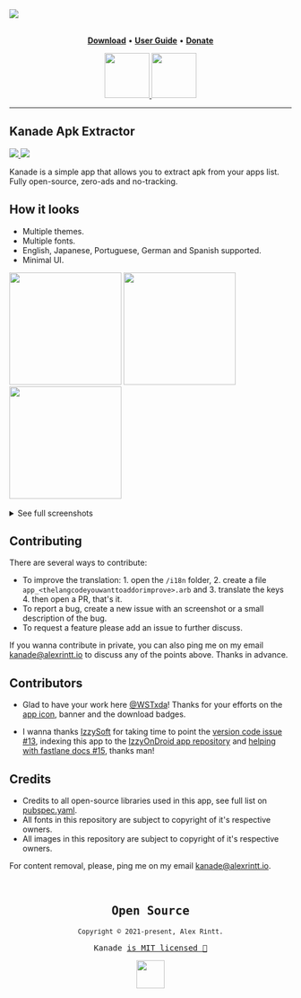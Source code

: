 <kbd>
  <img src="https://user-images.githubusercontent.com/51419598/222720499-97c1dff7-3fa6-45f1-962f-4e0576a12c29.png" />
</kbd>

<br>
<br>

<p align="center">
  <a href="https://github.com/alexrintt/kanade/releases"><b>Download</b></a> •
  <a href="https://alexrintt.io/kanade"><b>User Guide</b></a> •
  <a href="https://donate.alexrintt.io"><b>Donate</b></a>
</p>

<p align="center">
  <a href="https://apt.izzysoft.de/fdroid/index/apk/io.alexrintt.kanade">
    <img height="80" src="https://user-images.githubusercontent.com/51419598/202963424-371af9f5-e433-4f23-8cd0-537fe6fc013f.png">
  </a>
  <a href="https://github.com/alexrintt/kanade/releases">
    <img height="80" src="https://user-images.githubusercontent.com/51419598/202963419-6095ee98-88a5-486f-9c84-a0bd2d8c700e.png">
  </a>
</p>

---

## Kanade Apk Extractor

<a href="https://github.com/alexrintt/kanade/releases">
  <p>
    <img src="https://img.shields.io/github/v/release/alexrintt/kanade?label=latest&style=flat-square">
    <img src="https://img.shields.io/github/downloads/alexrintt/kanade/total?color=000t&style=flat-square">
  </p>
</a>

Kanade is a simple app that allows you to extract apk from your apps list. Fully open-source, zero-ads and no-tracking.

## How it looks

- Multiple themes.
- Multiple fonts.
- English, Japanese, Portuguese, German and Spanish supported.
- Minimal UI.

<!--

PlayStore link, add again when the new version is available.

<p align="center">
  <a href="https://play.google.com/store/apps/details?id=io.alexrintt.kanade"><img height="80" alt="Get it on Google Play" src="https://user-images.githubusercontent.com/51419598/170156499-fc45733a-2701-4386-be72-f28181c87cf0.png"/></a>
</p>

-->

<div>
  <kbd><img src="https://user-images.githubusercontent.com/51419598/201553663-07ad5cb4-6745-4b40-bbf4-cbd0998fdea2.jpg" width="200"></kbd>
  <kbd><img src="https://user-images.githubusercontent.com/51419598/201553659-bd05160f-a869-4387-8b9c-150672dbebb8.jpg" width="200"></kbd>
  <kbd><img src="https://user-images.githubusercontent.com/51419598/201553667-f20e6ee3-df40-4ff7-b409-00b8f58a46eb.jpg" width="200"></kbd>
</div>

<br />

<details>
  <summary>See full screenshots</summary>

<div align="center">
  <kbd><img src="https://user-images.githubusercontent.com/51419598/201553717-5bd941db-4320-4301-bfdf-dbde2b890f4f.jpg" width="200"></kbd>
  <kbd><img src="https://user-images.githubusercontent.com/51419598/201553719-0237de04-0307-425d-bd8f-eb9ac3ef3dcb.jpg" width="200"></kbd>
  <kbd><img src="https://user-images.githubusercontent.com/51419598/201553716-6669955e-5e5b-4955-9536-2e63eb379448.jpg" width="200"></kbd>
  <kbd><img src="https://user-images.githubusercontent.com/51419598/201553714-a9af76c4-7e18-4279-9627-5d367ac2b7e8.jpg" width="200"></kbd>
</div>

<div align="center">
  <kbd><img src="https://user-images.githubusercontent.com/51419598/201553570-88614248-6fb4-42e2-9c0f-f43b771011bf.jpg" width="200"></kbd>
  <kbd><img src="https://user-images.githubusercontent.com/51419598/201553562-a07ff75b-e3d4-4a94-9340-9f1ffae3f4f4.jpg" width="200"></kbd>
  <kbd><img src="https://user-images.githubusercontent.com/51419598/201553568-7f928924-5840-4a3b-8b45-54c8984b6b84.jpg" width="200"></kbd>
  <kbd><img src="https://user-images.githubusercontent.com/51419598/201553565-a37fbd94-823b-4a06-83a6-487f99af812d.jpg" width="200"></kbd>
</div>

<div align="center">
  <kbd><img src="https://user-images.githubusercontent.com/51419598/201553663-07ad5cb4-6745-4b40-bbf4-cbd0998fdea2.jpg" width="200"></kbd>
  <kbd><img src="https://user-images.githubusercontent.com/51419598/201553659-bd05160f-a869-4387-8b9c-150672dbebb8.jpg" width="200"></kbd>
  <kbd><img src="https://user-images.githubusercontent.com/51419598/201553667-f20e6ee3-df40-4ff7-b409-00b8f58a46eb.jpg" width="200"></kbd>
  <kbd><img src="https://user-images.githubusercontent.com/51419598/201553669-44120285-7f3a-4cb8-a85e-3c5beb2b16c4.jpg" width="200"></kbd>
</div>

<div align="center">
  <kbd><img src="https://user-images.githubusercontent.com/51419598/201552690-cd442f03-c924-4a31-a776-5f9a84d1bf61.jpg" width="200" /></kbd>
  <kbd><img src="https://user-images.githubusercontent.com/51419598/201552685-44fb916e-c863-41da-9f9c-7eeb8cda70d4.jpg" width="200" /></kbd>
  <kbd><img src="https://user-images.githubusercontent.com/51419598/201552687-46b71a62-6b89-492e-8280-371ae879eb00.jpg" width="200" /></kbd>
  <kbd><img src="https://user-images.githubusercontent.com/51419598/201552689-95bbfd82-8f26-41cd-98c2-46986a6affa6.jpg" width="200" /></kbd>
</div>
  
</details>

## Contributing

There are several ways to contribute:

- To improve the translation: 1. open the `/i18n` folder, 2. create a file `app_<thelangcodeyouwanttoaddorimprove>.arb` and 3. translate the keys 4. then open a PR, that's it.
- To report a bug, create a new issue with an screenshot or a small description of the bug.
- To request a feature please add an issue to further discuss.

If you wanna contribute in private, you can also ping me on my email [kanade@alexrintt.io](mailto://kanade@alexrintt.io) to discuss any of the points above. Thanks in advance.

## Contributors

- Glad to have your work here [@WSTxda](https://linktr.ee/wstxda)! Thanks for your efforts on the [app icon](https://t.me/WSTprojects/1401), banner and the download badges.

- I wanna thanks [IzzySoft](https://gitlab.com/IzzySoft) for taking time to point the [version code issue #13](https://github.com/alexrintt/kanade/issues/13), indexing this app to the [IzzyOnDroid app repository](https://gitlab.com/IzzyOnDroid/repo) and [helping with fastlane docs #15](https://github.com/alexrintt/kanade/pull/15), thanks man!

## Credits

- Credits to all open-source libraries used in this app, see full list on [pubspec.yaml](/pubspec.yaml).
- All fonts in this repository are subject to copyright of it's respective owners.
- All images in this repository are subject to copyright of it's respective owners.

For content removal, please, ping me on my email [kanade@alexrintt.io](mailto:kanade@alexrintt.io).

<br />

<samp>

<h2 align="center">
  Open Source
</h2>
<p align="center">
  <sub>Copyright © 2021-present, Alex Rintt.</sub>
</p>
<p align="center">Kanade <a href="https://github.com/alexrintt/kanade/blob/master/LICENSE">is MIT licensed 💖</a></p>
<p align="center">
  <img src="https://user-images.githubusercontent.com/51419598/138740064-92e4c38a-e648-41b5-8432-da0962028f62.png" width="50" />
</p>

</samp>
